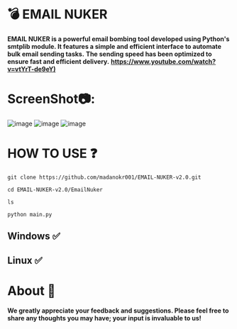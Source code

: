 # 💣 EMAIL NUKER
**EMAIL NUKER is a powerful email bombing tool developed using Python's smtplib module. It features a simple and efficient interface to automate bulk email sending tasks.**
**The sending speed has been optimized to ensure fast and efficient delivery.**
**[https://www.youtube.com/watch?v=vtYrT-de9eY)](https://www.youtube.com/watch?v=vtYrT-de9eY)**

# ScreenShot📷:
![image](https://github.com/user-attachments/assets/59d9ff4f-3d9c-4b46-afe8-1fd3da9c7fdd)
![image](https://github.com/user-attachments/assets/9aa744bd-5134-402b-ad99-0406504eabd9)
![image](https://github.com/user-attachments/assets/66c0fd53-818b-4a52-a0b4-1f9be2977f10)




# HOW TO USE ❓
```
git clone https://github.com/madanokr001/EMAIL-NUKER-v2.0.git
```
```
cd EMAIL-NUKER-v2.0/EmailNuker
```
```
ls
```
```
python main.py
```

## Windows ✅
## Linux ✅

# About 🤑
**We greatly appreciate your feedback and suggestions. Please feel free to share any thoughts you may have; your input is invaluable to us!**



